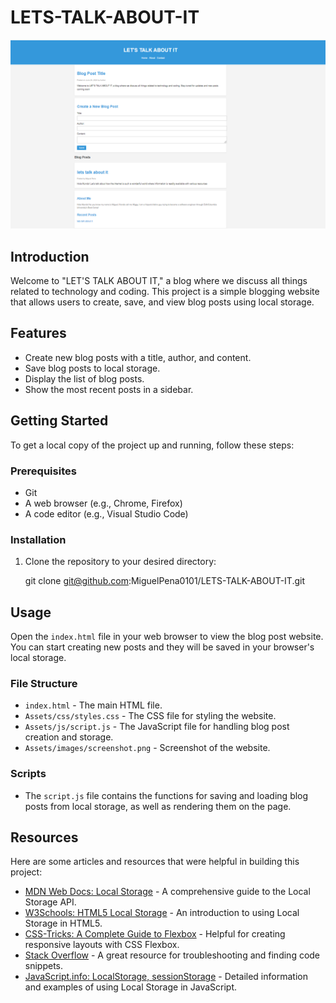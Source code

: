 # LETS-TALK-ABOUT-IT

![Screenshot of the Blog Post Website](/Assets/media/LETSTALKABOUTIT.png)


## Introduction
Welcome to "LET'S TALK ABOUT IT," a blog where we discuss all things related to technology and coding. This project is a simple blogging website that allows users to create, save, and view blog posts using local storage.

## Features
- Create new blog posts with a title, author, and content.
- Save blog posts to local storage.
- Display the list of blog posts.
- Show the most recent posts in a sidebar.

## Getting Started
To get a local copy of the project up and running, follow these steps:

### Prerequisites
- Git
- A web browser (e.g., Chrome, Firefox)
- A code editor (e.g., Visual Studio Code)

### Installation
1. Clone the repository to your desired directory:
    
    git clone git@github.com:MiguelPena0101/LETS-TALK-ABOUT-IT.git
 


## Usage
Open the `index.html` file in your web browser to view the blog post website. You can start creating new posts and they will be saved in your browser's local storage.

### File Structure
- `index.html` - The main HTML file.
- `Assets/css/styles.css` - The CSS file for styling the website.
- `Assets/js/script.js` - The JavaScript file for handling blog post creation and storage.
- `Assets/images/screenshot.png` - Screenshot of the website.

### Scripts
- The `script.js` file contains the functions for saving and loading blog posts from local storage, as well as rendering them on the page.

## Resources
Here are some articles and resources that were helpful in building this project:

- [MDN Web Docs: Local Storage](https://developer.mozilla.org/en-US/docs/Web/API/Window/localStorage) - A comprehensive guide to the Local Storage API.
- [W3Schools: HTML5 Local Storage](https://www.w3schools.com/html/html5_webstorage.asp) - An introduction to using Local Storage in HTML5.
- [CSS-Tricks: A Complete Guide to Flexbox](https://css-tricks.com/snippets/css/a-guide-to-flexbox/) - Helpful for creating responsive layouts with CSS Flexbox.
- [Stack Overflow](https://stackoverflow.com/) - A great resource for troubleshooting and finding code snippets.
- [JavaScript.info: LocalStorage, sessionStorage](https://javascript.info/localstorage) - Detailed information and examples of using Local Storage in JavaScript.
